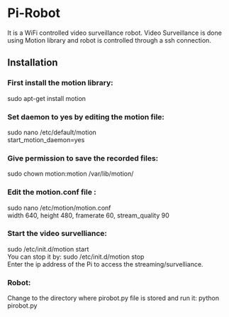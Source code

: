 # Pi-Robot
It is a WiFi controlled video surveillance robot.
Video Surveillance is done using Motion library and robot is controlled through a ssh connection.
## Installation
### First install the motion library:
sudo apt-get install motion
### Set daemon to yes by editing the motion file:
sudo nano /etc/default/motion                                  
start_motion_daemon=yes
### Give permission to save the recorded files:
sudo chown motion:motion /var/lib/motion/
### Edit the motion.conf file :
sudo nano /etc/motion/motion.conf                   
width 640,
height 480,
framerate 60,
stream_quality 90
### Start the video survelliance:
sudo /etc/init.d/motion start                   
You can stop it by: sudo /etc/init.d/motion stop                    
Enter the ip address of the Pi to access the streaming/survelliance.
### Robot:
Change to the directory where pirobot.py file is stored and run it: python pirobot.py
